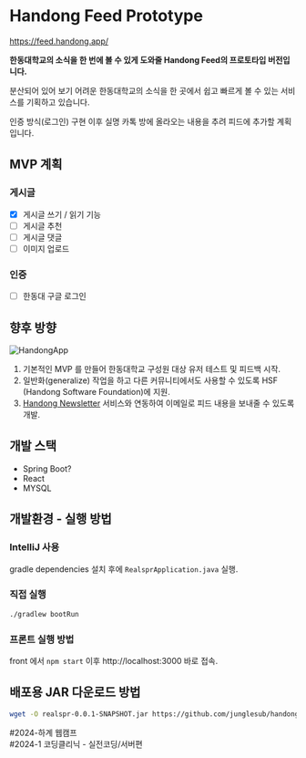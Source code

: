 # Handong Feed Prototype

https://feed.handong.app/

**한동대학교의 소식을 한 번에 볼 수 있게 도와줄 Handong Feed의 프로토타입 버전입니다.**

분산되어 있어 보기 어려운 한동대학교의 소식을 한 곳에서 쉽고 빠르게 볼 수 있는 서비스를 기획하고 있습니다.

인증 방식(로그인) 구현 이후 실명 카톡 방에 올라오는 내용을 추려 피드에 추가할 계획입니다.

## MVP 계획

### 게시글

- [x] 게시글 쓰기 / 읽기 기능
- [ ] 게시글 추천
- [ ] 게시글 댓글
- [ ] 이미지 업로드

### 인증

- [ ] 한동대 구글 로그인

## 향후 방향

![HandongApp](https://github.com/user-attachments/assets/8708b75a-3e82-4976-95e1-466138e6aa5a)

1. 기본적인 MVP 를 만들어 한동대학교 구성원 대상 유저 테스트 및 피드백 시작.
2. 일반화(generalize) 작업을 하고 다른 커뮤니티에서도 사용할 수 있도록 HSF (Handong Software Foundation)에 지원.
3. [Handong Newsletter](https://github.com/junglesub/handong-newsletter) 서비스와 연동하여 이메일로 피드 내용을 보내줄 수 있도록 개발.

## 개발 스택

- Spring Boot?
- React
- MYSQL

## 개발환경 - 실행 방법

### IntelliJ 사용

gradle dependencies 설치 후에 `RealsprApplication.java` 실행.

### 직접 실행

```sh
./gradlew bootRun
```

### 프론트 실행 방법

front 에서 `npm start` 이후 http://localhost:3000 바로 접속.

## 배포용 JAR 다운로드 방법

```sh
wget -O realspr-0.0.1-SNAPSHOT.jar https://github.com/junglesub/handong-feed-prototype/releases/latest/download/realspr-0.0.1-SNAPSHOT.jar
```

#2024-하계 웹캠프  
#2024-1 코딩클리닉 - 실전코딩/서버편
